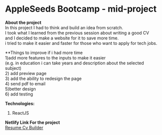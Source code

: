 # AppleSeeds Bootcamp - mid-project 

**About the project** <br />
In this project I had to think and build an idea from scratch.  <br />
I took what I learned from the previous session about writing a good CV  <br />
and I decided to make a website for it to save more time.  <br />
i tried to make it easier and faster for those who want to apply for tech jobs.  <br />


**Things to improve if i had more time <br />
1)add more features to the inputs to make it easier <br />
(e.g. in education i can take years and description about the selected subject) <br />
2) add preview page <br />
3) add the ability to redesign the page <br />
4) send pdf to email <br />
5)better design <br />
6) add testing <br />


**Technologies:** <br />
1) ReactJS <br />
 
 
**Netlify Link For the project** <br />
[Resume Cv Builder](https://resume-cv-builder.netlify.app/)
